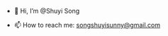 - 👋 Hi, I’m @Shuyi Song

- 📫 How to reach me: songshuyisunny@gmail.com

<!---
Shuyi-Song/Shuyi-Song is a ✨ special ✨ repository because its `README.md` (this file) appears on your GitHub profile.
You can click the Preview link to take a look at your changes.
--->
